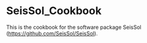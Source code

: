 # SeisSol_Cookbook
This is the cookbook for the software package SeisSol (https://github.com/SeisSol/SeisSol).
